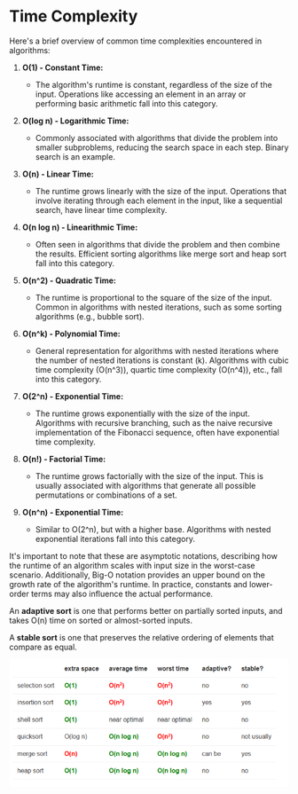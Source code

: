 # Time Complexity
Here's a brief overview of common time complexities encountered in algorithms:

1. **O(1) - Constant Time:**
   - The algorithm's runtime is constant, regardless of the size of the input. Operations like accessing an element in an array or performing basic arithmetic fall into this category.

2. **O(log n) - Logarithmic Time:**
   - Commonly associated with algorithms that divide the problem into smaller subproblems, reducing the search space in each step. Binary search is an example.

3. **O(n) - Linear Time:**
   - The runtime grows linearly with the size of the input. Operations that involve iterating through each element in the input, like a sequential search, have linear time complexity.

4. **O(n log n) - Linearithmic Time:**
   - Often seen in algorithms that divide the problem and then combine the results. Efficient sorting algorithms like merge sort and heap sort fall into this category.

5. **O(n^2) - Quadratic Time:**
   - The runtime is proportional to the square of the size of the input. Common in algorithms with nested iterations, such as some sorting algorithms (e.g., bubble sort).

6. **O(n^k) - Polynomial Time:**
   - General representation for algorithms with nested iterations where the number of nested iterations is constant (k). Algorithms with cubic time complexity (O(n^3)), quartic time complexity (O(n^4)), etc., fall into this category.

7. **O(2^n) - Exponential Time:**
   - The runtime grows exponentially with the size of the input. Algorithms with recursive branching, such as the naive recursive implementation of the Fibonacci sequence, often have exponential time complexity.

8. **O(n!) - Factorial Time:**
   - The runtime grows factorially with the size of the input. This is usually associated with algorithms that generate all possible permutations or combinations of a set.

9. **O(n^n) - Exponential Time:**
   - Similar to O(2^n), but with a higher base. Algorithms with nested exponential iterations fall into this category.

It's important to note that these are asymptotic notations, describing how the runtime of an algorithm scales with input size in the worst-case scenario. Additionally, Big-O notation provides an upper bound on the growth rate of the algorithm's runtime. In practice, constants and lower-order terms may also influence the actual performance.


An **adaptive sort** is one that performs better on partially sorted inputs, and takes O(n) time on sorted or almost-sorted inputs.

A **stable sort** is one that preserves the relative ordering of elements that compare as equal.

![Time Complexity](./timeComplexity.png)